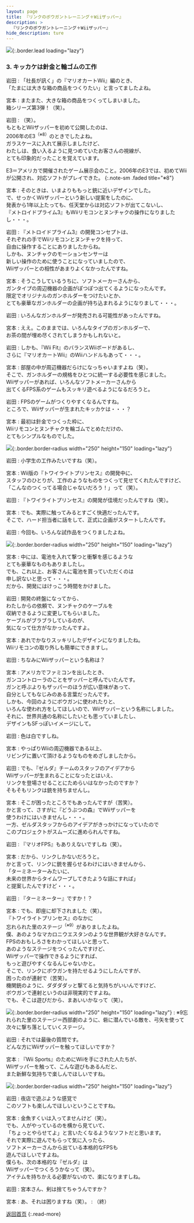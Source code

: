 ```yaml
---
layout: page
title: 『リンクのボウガントレーニング＋Wiiザッパー』
description: >
  『リンクのボウガントレーニング＋Wiiザッパー』
hide_description: ture
---
```


![](/others/interviews/jp/wii/rzpj/vol1/img/mainvisual.jpg){:.border.lead loading="lazy"}

### 3. キッカケは針金と輪ゴムの工作

岩田
: 「社長が訊く」の『マリオカートWii』編のとき、<br>「たまには大きな箱の商品をつくりたい」と言ってましたよね。

宮本
: またまた、大きな箱の商品をつくってしまいました。<br>箱シリーズ第3弾！（笑）。

岩田
: （笑）。<br>もともとWiiザッパーを初めて公開したのは、<br>2006年のE3<sup>（※8）</sup>のときでしたよね。<br>ガラスケースに入れて展示しましたけど、<br>わたしは、食い入るように見つめていたお客さんの視線が、<br>とても印象的だったことを覚えています。

E3＝アメリカで開催されたゲーム展示会のこと。2006年のE3では、初めてWiiが公開され、対応ソフトがプレイできた。
{:.note-sm .faded title="※8"}

宮本
: そのときは、いまよりももっと銃に近いデザインでした。<br>で、せっかくWiiザッパーという新しい提案をしたのに、<br>発表から1年以上たっても、任天堂からは対応ソフトが出てこないし、<br>『メトロイドプライム3』もWiiリモコンとヌンチャクの操作になりましたし・・・。

岩田
: 『メトロイドプライム3』の開発コンセプトは、<br>それぞれの手でWiiリモコンとヌンチャクを持って、<br>自由に操作することにありましたからね。<br>しかも、ヌンチャクのモーションセンサーは<br>新しい操作のために使うことになっていましたので、<br>Wiiザッパーとの相性があまりよくなかったんですね。

宮本
: そうこうしているうちに、ソフトメーカーさんから、<br>ガンタイプの周辺機器の企画がぽつぽつ出てくるようになったんです。<br>限定でオリジナルのガンホルダーをつけたいとか、<br>とても豪華なガンホルダーの企画が持ち込まれるようになりまして・・・。

岩田
: いろんなガンホルダーが発売される可能性があったんですね。

宮本
: ええ。このままでは、いろんなタイプのガンホルダーで、<br>お茶の間が埋め尽くされてしまうかもしれないと。

岩田
: しかも、『Wii Fit』のバランスWiiボードがあるし、<br>さらに『マリオカートWii』のWiiハンドルもあって・・・。

宮本
: 部屋の中が周辺機器だらけになっちゃいますよね（笑）。<br>そこで、ガンホルダーの規格をひとつに統一する必要性を感じました。<br>Wiiザッパーがあれば、いろんなソフトメーカーさんから<br>出てくるFPS系のゲームもスッキリ遊べるようになるだろうと。

岩田
: FPSのゲームがつくりやすくなるんですね。<br>ところで、Wiiザッパーが生まれたキッカケは・・・？

宮本
: 最初は針金でつくった枠に、<br>Wiiリモコンとヌンチャクを輪ゴムでとめただけの、<br>とてもシンプルなものでした。

![](/others/interviews/jp/wii/rzpj/vol1/img/photo6.jpg){:.border.border-radius width="250" height="150" loading="lazy"}

岩田
: 小学生の工作みたいですね（笑）。

宮本
: Wii版の『トワイライトプリンセス』の開発中に、<br>スタッフのひとりが、工作のようなものをつくって見せてくれたんですけど、<br>「こんなのつくってる場合じゃないだろう！」って（笑）。

岩田
: 『トワイライトプリンセス』の開発が佳境だったんですね（笑）。

宮本
: でも、実際に触ってみるとすごく快適だったんです。<br>そこで、ハード担当者に話をして、正式に企画がスタートしたんです。

岩田
: 今回も、いろんな試作品をつくりましたよね。

![](/others/interviews/jp/wii/rzpj/vol1/img/photo7.jpg){:.border.border-radius width="250" height="150" loading="lazy"}

宮本
: 中には、電池を入れて撃つと衝撃を感じるような<br>とても豪華なものもありましたし。<br>でも、これ以上、お客さんに電池を買っていただくのは<br>申し訳ないと思って・・・。<br>だから、開発にはけっこう時間をかけました。

岩田
: 開発の終盤になってから、<br>わたしからの依頼で、ヌンチャクのケーブルを<br>収納できるように変更してもらいました。<br>ケーブルがブラブラしているのが、<br>気になって仕方がなかったんですよ。

宮本
: あれでかなりスッキリしたデザインになりましたね。<br>Wiiリモコンの取り外しも簡単にできますし。

岩田
: ちなみにWiiザッパーという名称は？

宮本
: アメリカでファミコンを出したとき、<br>ガンコントローラのことをザッパーと呼んでいたんです。<br>ガンと呼ぶよりもザッパーのほうが広い意味があって、<br>自分としてもなじみのある言葉だったんです。<br>しかも、今回のようにボウガンに使われたりと、<br>いろんな使われ方をしてほしいので、Wiiザッパーという名称にしました。<br>それに、世界共通の名称にしたいとも思っていましたし、<br>デザインもSFっぽいイメージにして。

岩田
: 色は白ですしね。

宮本
: やっぱりWiiの周辺機器である以上、<br>リビングに置いて頂けるようなものをめざしましたから。

岩田
: でも、『ゼルダ』チームのスタッフのアイデアから<br>Wiiザッパーが生まれることになったとはいえ、<br>リンクを登場させることにためらいはなかったのですか？<br>そもそもリンクは銃を持ちませんし。

宮本
: そこが困ったところでもあったんですが（苦笑）。<br>かと言って、さすがに『どうぶつの森』でWiiザッパーを<br>使うわけにはいきませんし・・・。<br>一方、ゼルダスタッフからのアイデアがきっかけになっていたので<br>このプロジェクトがスムーズに進められんですね。

岩田
: 『マリオFPS』もありえないですしね（笑）。

宮本
: だから、リンクしかないだろうと。<br>かと言って、リンクに銃を握らせるわけにはいきませんから、<br>「ターミネーターみたいに、<br>未来の世界からタイムワープしてきたような話にすれば」<br>と提案したんですけど・・・。

岩田
: 『ターミネーター』ですか！？

宮本
: でも、即座に却下されました（笑）。<br>『トワイライトプリンセス』のなかに<br>忘れられた里のステージ<sup>（※9）</sup>がありましたよね。<br>僕、あのようなマカロニウエスタンのような世界観が大好きなんです。<br>FPSのおもしろさをわかってほしいと思って、<br>あのようなステージをつくったんですけど、<br>Wiiザッパーで操作できるようにすれば、<br>もっと遊びやすくなるんじゃないかと。<br>そこで、リンクにボウガンを持たせるようにしたんですが、<br>困ったのが連射で（苦笑）。<br>機関銃のように、ダダダダッと撃てると気持ちがいいんですけど、<br>ボウガンで連射というのは非現実的ですよね。<br>でも、そこは遊びだから、まあいいかなって（笑）。

![](/others/interviews/jp/wii/rzpj/vol1/img/photo9.jpg){:.border.border-radius width="250" height="150" loading="lazy"}
: ※9忘れられた里のステージ＝西部劇のように、砦に潜んでいる敵を、弓矢を使って次々に撃ち落としていくステージ。

岩田
: それでは最後の質問です。<br>どんな方にWiiザッパーを触ってほしいですか？

宮本
: 『Wii Sports』のためにWiiを手にされた人たちが、<br>Wiiザッパーを触って、こんな遊びもあるんだと、<br>また新鮮な気持ちで楽しんでほしいですね。

![](/others/interviews/jp/wii/rzpj/vol1/img/photo8.jpg){:.border.border-radius width="250" height="150" loading="lazy"}

岩田
: 夜店で遊ぶような感覚で<br>このソフトも楽しんでほしいということですね。

宮本
: 金魚すくいは入ってませんけど（笑）。<br>でも、人がやっているのを横から見ていて、<br>「ちょっとやらせてよ」と言いたくなるようなソフトだと思います。<br>それで実際に遊んでもらって気に入ったら、<br>ソフトメーカーさんから出ている本格的なFPSも<br>遊んでほしいですよね。<br>僕らも、次の本格的な『ゼルダ』は<br>Wiiザッパーでつくろうかなって（笑）。<br>アイテムを持ちかえる必要がないので、楽になりますしね。

岩田
: 宮本さん、剣は捨てちゃうんですか？

宮本
: あ、それは困りますね（笑）。
: （終）

[返回首页](../../../../../)
{:.read-more}

